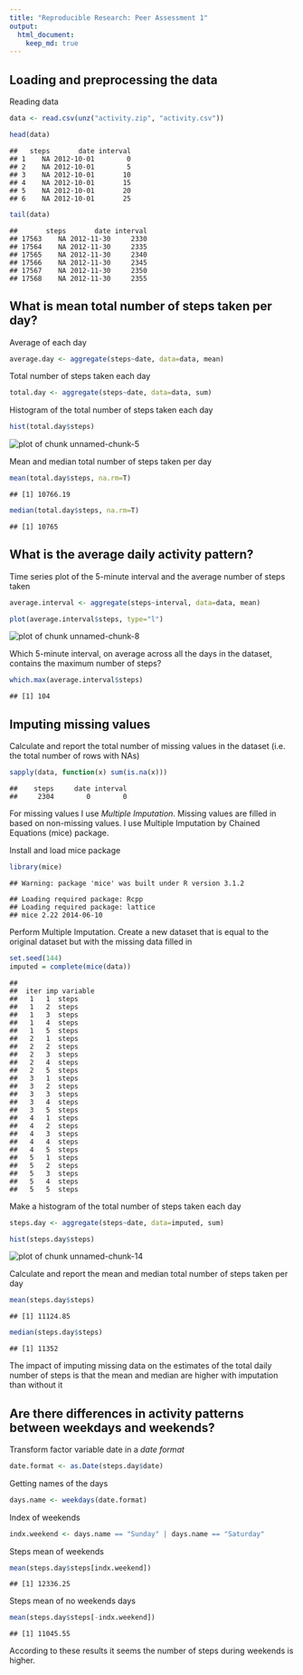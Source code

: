 ```yaml
---
title: "Reproducible Research: Peer Assessment 1"
output: 
  html_document:
    keep_md: true
---
```



## Loading and preprocessing the data

Reading data

```r
data <- read.csv(unz("activity.zip", "activity.csv"))
```


```r
head(data)
```

```
##   steps       date interval
## 1    NA 2012-10-01        0
## 2    NA 2012-10-01        5
## 3    NA 2012-10-01       10
## 4    NA 2012-10-01       15
## 5    NA 2012-10-01       20
## 6    NA 2012-10-01       25
```

```r
tail(data)
```

```
##       steps       date interval
## 17563    NA 2012-11-30     2330
## 17564    NA 2012-11-30     2335
## 17565    NA 2012-11-30     2340
## 17566    NA 2012-11-30     2345
## 17567    NA 2012-11-30     2350
## 17568    NA 2012-11-30     2355
```

## What is mean total number of steps taken per day?

Average of each day

```r
average.day <- aggregate(steps~date, data=data, mean)
```

Total number of steps taken each day

```r
total.day <- aggregate(steps~date, data=data, sum)
```

Histogram of the total number of steps taken each day

```r
hist(total.day$steps)
```

![plot of chunk unnamed-chunk-5](figure/unnamed-chunk-5-1.png) 

Mean and median total number of steps taken per day

```r
mean(total.day$steps, na.rm=T)
```

```
## [1] 10766.19
```

```r
median(total.day$steps, na.rm=T)
```

```
## [1] 10765
```

## What is the average daily activity pattern?

Time series plot of the 5-minute interval and the average number of steps taken

```r
average.interval <- aggregate(steps~interval, data=data, mean)
```


```r
plot(average.interval$steps, type="l")
```

![plot of chunk unnamed-chunk-8](figure/unnamed-chunk-8-1.png) 

Which 5-minute interval, on average across all the days in the dataset, contains the maximum number of steps?

```r
which.max(average.interval$steps)
```

```
## [1] 104
```

## Imputing missing values

Calculate and report the total number of missing values in the dataset (i.e. the total number of rows with NAs)

```r
sapply(data, function(x) sum(is.na(x)))
```

```
##    steps     date interval 
##     2304        0        0
```

For missing values I use *Multiple Imputation*.
Missing values are filled in based on non-missing values.
I use Multiple Imputation by Chained Equations (mice) package.

Install and load mice package

```r
library(mice)
```

```
## Warning: package 'mice' was built under R version 3.1.2
```

```
## Loading required package: Rcpp
## Loading required package: lattice
## mice 2.22 2014-06-10
```

Perform Multiple Imputation. Create a new dataset that is equal to the original dataset but with the missing data filled in

```r
set.seed(144)
imputed = complete(mice(data))
```

```
## 
##  iter imp variable
##   1   1  steps
##   1   2  steps
##   1   3  steps
##   1   4  steps
##   1   5  steps
##   2   1  steps
##   2   2  steps
##   2   3  steps
##   2   4  steps
##   2   5  steps
##   3   1  steps
##   3   2  steps
##   3   3  steps
##   3   4  steps
##   3   5  steps
##   4   1  steps
##   4   2  steps
##   4   3  steps
##   4   4  steps
##   4   5  steps
##   5   1  steps
##   5   2  steps
##   5   3  steps
##   5   4  steps
##   5   5  steps
```

Make a histogram of the total number of steps taken each day 

```r
steps.day <- aggregate(steps~date, data=imputed, sum)
```


```r
hist(steps.day$steps)
```

![plot of chunk unnamed-chunk-14](figure/unnamed-chunk-14-1.png) 

Calculate and report the mean and median total number of steps taken per day

```r
mean(steps.day$steps)
```

```
## [1] 11124.85
```

```r
median(steps.day$steps)
```

```
## [1] 11352
```

The impact of imputing missing data on the estimates of the total daily number of steps is that the mean and median are higher with imputation than without it

## Are there differences in activity patterns between weekdays and weekends?

Transform factor variable date in a *date format*  

```r
date.format <- as.Date(steps.day$date)
```

Getting names of the days

```r
days.name <- weekdays(date.format)
```

Index of weekends

```r
indx.weekend <- days.name == "Sunday" | days.name == "Saturday" 
```

Steps mean of weekends

```r
mean(steps.day$steps[indx.weekend]) 
```

```
## [1] 12336.25
```

Steps mean of no weekends days

```r
mean(steps.day$steps[-indx.weekend]) 
```

```
## [1] 11045.55
```

According to these results it seems the number of steps during weekends is higher.





